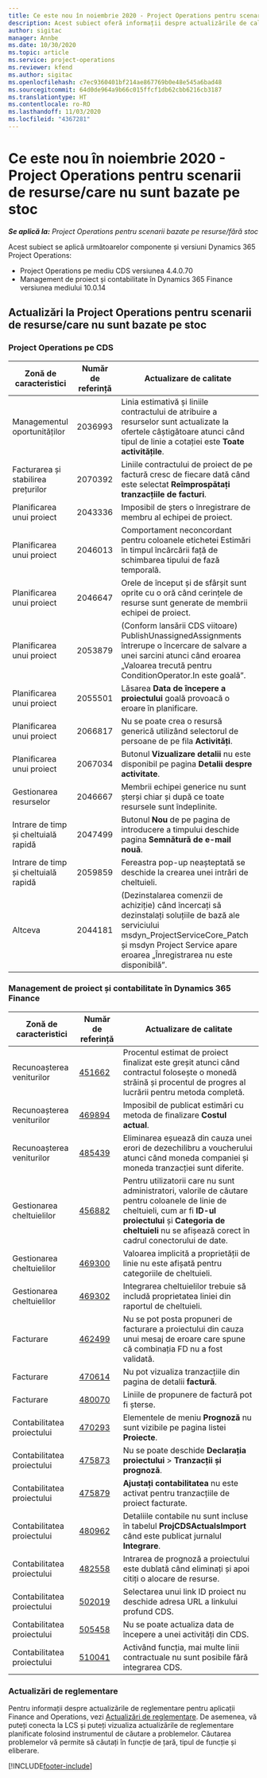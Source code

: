 ```yaml
---
title: Ce este nou în noiembrie 2020 - Project Operations pentru scenarii de resurse/care nu sunt bazate pe stoc
description: Acest subiect oferă informații despre actualizările de calitate disponibile în lansarea din noiembrie 2020 Project Operations pentru scenarii bazate pe resurse/care nu sunt bazate pe stoc.
author: sigitac
manager: Annbe
ms.date: 10/30/2020
ms.topic: article
ms.service: project-operations
ms.reviewer: kfend
ms.author: sigitac
ms.openlocfilehash: c7ec9360401bf214ae867769b0e48e545a6bad48
ms.sourcegitcommit: 64d0de964a9b66c015ffcf1db62cbb6216cb3187
ms.translationtype: HT
ms.contentlocale: ro-RO
ms.lasthandoff: 11/03/2020
ms.locfileid: "4367281"
---
```

# <a name="whats-new-november-2020---project-operations-for-resourcenon-stocked-based-scenarios"></a>Ce este nou în noiembrie 2020 - Project Operations pentru scenarii de resurse/care nu sunt bazate pe stoc

_**Se aplică la:** Project Operations pentru scenarii bazate pe resurse/fără stoc_

Acest subiect se aplică următoarelor componente și versiuni Dynamics 365 Project Operations:

- Project Operations pe mediu CDS versiunea 4.4.0.70
- Management de proiect și contabilitate în Dynamics 365 Finance versiunea mediului 10.0.14

## <a name="updates-to-project-operations-for-resource-non-stocked-based-scenarios"></a>Actualizări la Project Operations pentru scenarii de resurse/care nu sunt bazate pe stoc

### <a name="project-operations-on-cds"></a>Project Operations pe CDS

| Zonă de caracteristici                 | Număr de referință | Actualizare de calitate                                                                                                                                                                    |
|------------------------------|------------------|-----------------------------------------------------------------------------------------------------------------------------------------------------------------------------------|
|   Managementul oportunităților       | 2036993          | Linia estimativă și liniile contractului de atribuire a resurselor sunt actualizate la ofertele câștigătoare atunci când tipul de linie a cotației este **Toate activitățile**.                                                 |
| Facturarea și stabilirea prețurilor          | 2070392          | Liniile contractului de proiect de pe factură cresc de fiecare dată când este selectat **Reîmprospătați tranzacțiile de facturi**.                                                                         |
| Planificarea unui proiect             | 2043336          | Imposibil de șters o înregistrare de membru al echipei de proiect.                                                                                                                                  |
| Planificarea unui proiect             | 2046013          | Comportament neconcordant pentru coloanele etichetei Estimări în timpul încărcării față de schimbarea tipului de fază temporală.                                                                                   |
| Planificarea unui proiect             | 2046647          | Orele de început și de sfârșit sunt oprite cu o oră când cerințele de resurse sunt generate de membrii echipei de proiect.                                                                      |
| Planificarea unui proiect             | 2053879          | (Conform lansării CDS viitoare) PublishUnassignedAssignments întrerupe o încercare de salvare a unei sarcini atunci când eroarea „Valoarea trecută pentru ConditionOperator.In este goală”.                       |
| Planificarea unui proiect             | 2055501          | Lăsarea **Data de începere a proiectului** goală provoacă o eroare în planificare.                                                                                                      |
| Planificarea unui proiect             | 2066817          | Nu se poate crea o resursă generică utilizând selectorul de persoane de pe fila **Activități**.                                                                                                   |
| Planificarea unui proiect             | 2067034          | Butonul **Vizualizare detalii** nu este disponibil pe pagina **Detalii despre activitate**.                                                                                                       |
| Gestionarea resurselor          | 2046667          | Membrii echipei generice nu sunt șterși chiar și după ce toate resursele sunt îndeplinite.                                                                                                    |
| Intrare de timp și cheltuială rapidă | 2047499          | Butonul **Nou** de pe pagina de introducere a timpului deschide pagina **Semnătură de e-mail nouă**.                                                                                               |
| Intrare de timp și cheltuială rapidă | 2059859          | Fereastra pop-up neașteptată se deschide la crearea unei intrări de cheltuieli.                                                                                                                         |
| Altceva                        | 2044181          | (Dezinstalarea comenzii de achiziție)   când încercați să dezinstalați soluțiile de bază ale serviciului msdyn_ProjectServiceCore_Patch și msdyn Project Service apare eroarea „Înregistrarea nu este disponibilă”.  |

### <a name="project-management-and-accounting-in-dynamics-365-finance"></a>Management de proiect și contabilitate în Dynamics 365 Finance

| Zonă de caracteristici        | Număr de referință | Actualizare de calitate                                                                                                                                                            |
|---------------------|------------------|---------------------------------------------------------------------------------------------------------------------------------------------------------------------------|
| Recunoașterea veniturilor | [451662](https://fix.lcs.dynamics.com/Issue/Details/?bugId=451662)           | Procentul estimat de proiect finalizat este greșit atunci când contractul folosește o monedă străină și procentul de progres al lucrării pentru metoda completă.                     |
| Recunoașterea veniturilor | [469894](https://fix.lcs.dynamics.com/Issue/Details/?bugId=469894)           | Imposibil de publicat estimări cu metoda de finalizare **Costul actual**.                                                                                                    |
| Recunoașterea veniturilor | [485439](https://fix.lcs.dynamics.com/Issue/Details/?bugId=485439)           | Eliminarea eșuează din cauza unei erori de dezechilibru a voucherului atunci când moneda companiei și moneda tranzacției sunt diferite.                                              |
| Gestionarea cheltuielilor  | [456882](https://fix.lcs.dynamics.com/Issue/Details/?bugId=456822)           | Pentru utilizatorii care nu sunt administratori, valorile de căutare pentru coloanele de linie de cheltuieli, cum ar fi **ID-ul proiectului** și **Categoria de cheltuieli** nu se afișează corect în cadrul conectorului de date. |
| Gestionarea cheltuielilor  | [469300](https://fix.lcs.dynamics.com/Issue/Details/?bugId=469300)           | Valoarea implicită a proprietății de linie nu este afișată pentru categoriile de cheltuieli.                                                                                                         |
| Gestionarea cheltuielilor  | [469302](https://fix.lcs.dynamics.com/Issue/Details/?bugId=469302)           | Integrarea cheltuielilor trebuie să includă proprietatea liniei din raportul de cheltuieli.                                                                                             |
| Facturare           | [462499](https://fix.lcs.dynamics.com/Issue/Details/?bugId=462499)           | Nu se pot posta propuneri de facturare a proiectului din cauza unui mesaj de eroare care spune că combinația FD nu a fost validată.                                                    |
| Facturare           | [470614](https://fix.lcs.dynamics.com/Issue/Details/?bugId=470614)           | Nu pot vizualiza tranzacțiile din pagina de detalii   **factură**.                                                                                                              |
| Facturare           | [480070](https://fix.lcs.dynamics.com/Issue/Details/?bugId=480070)           | Liniile de propunere de factură pot fi șterse.                                                                                                                                  |
| Contabilitatea proiectului  | [470293](https://fix.lcs.dynamics.com/Issue/Details/?bugId=470293)           | Elementele de meniu **Prognoză** nu sunt vizibile pe pagina listei **Proiecte**.                                                                                                   |
| Contabilitatea proiectului  | [475873](https://fix.lcs.dynamics.com/Issue/Details/?bugId=475873)           | Nu se poate deschide **Declarația proiectului**   > **Tranzacții și prognoză**.                                                                                                       |
| Contabilitatea proiectului  | [475879](https://fix.lcs.dynamics.com/Issue/Details/?bugId=475879)           | **Ajustați contabilitatea** nu este activat pentru tranzacțiile de proiect facturate.                                                                                                  |
| Contabilitatea proiectului  | [480962](https://fix.lcs.dynamics.com/Issue/Details/?bugId=480962)           | Detaliile contabile nu sunt incluse în tabelul **ProjCDSActualsImport** când este publicat jurnalul **Integrare**.                                                  |
| Contabilitatea proiectului  | [482558](https://fix.lcs.dynamics.com/Issue/Details/?bugId=482558)           | Intrarea de prognoză a proiectului este dublată când eliminați și apoi citiți o alocare de resurse.                                                                            |
| Contabilitatea proiectului  | [502019](https://fix.lcs.dynamics.com/Issue/Details/?bugId=502019)           | Selectarea unui link ID proiect nu deschide adresa URL a linkului profund CDS.                                                                                                         |
| Contabilitatea proiectului  | [505458](https://fix.lcs.dynamics.com/Issue/Details/?bugId=505458)           | Nu se poate actualiza data de începere a unei activități din CDS.                                                                                                                           |
| Contabilitatea proiectului  | [510041](https://fix.lcs.dynamics.com/Issue/Details/?bugId=510041)           | Activând funcția, mai multe linii contractuale nu sunt posibile fără integrarea CDS.                                                                                   |

### <a name="regulatory-updates"></a>Actualizări de reglementare
Pentru informații despre actualizările de reglementare pentru aplicații Finance and Operations, vezi [Actualizări de reglementare](https://docs.microsoft.com/dynamics365/finance/localizations/regulatory-updates). De asemenea, vă puteți conecta la LCS și puteți vizualiza actualizările de reglementare planificate folosind instrumentul de căutare a problemelor. Căutarea problemelor vă permite să căutați în funcție de țară, tipul de funcție și eliberare.


[!INCLUDE[footer-include](../includes/footer-banner.md)]